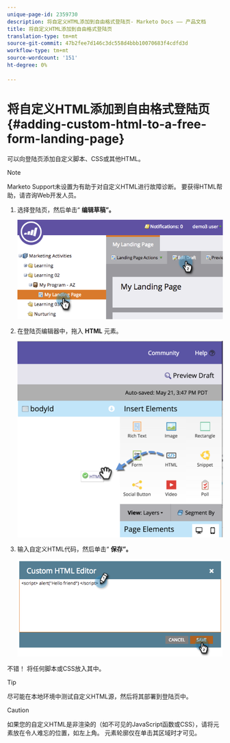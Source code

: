```yaml
---
unique-page-id: 2359730
description: 将自定义HTML添加到自由格式登陆页- Marketo Docs —— 产品文档
title: 将自定义HTML添加到自由格式登陆页
translation-type: tm+mt
source-git-commit: 47b2fee7d146c3dc558d4bbb10070683f4cdfd3d
workflow-type: tm+mt
source-wordcount: '151'
ht-degree: 0%

---
```



# 将自定义HTML添加到自由格式登陆页 {#adding-custom-html-to-a-free-form-landing-page}

可以向登陆页添加自定义脚本、CSS或其他HTML。

>[!NOTE]
>
>Marketo Support未设置为有助于对自定义HTML进行故障诊断。 要获得HTML帮助，请咨询Web开发人员。

1. 选择登陆页，然后单击“ **编辑草稿”。**

   ![](assets/image2014-9-17-12-3a2-3a15.png)

1. 在登陆页编辑器中，拖入 **HTML** 元素。

   ![](assets/image2015-5-21-15-3a52-3a42.png)

1. 输入自定义HTML代码，然后单击“ **保存”。**

   ![](assets/image2014-9-17-12-3a3-3a39.png)

不错！ 将任何脚本或CSS放入其中。

>[!TIP]
>
>尽可能在本地环境中测试自定义HTML源，然后将其部署到登陆页中。

>[!CAUTION]
>
>如果您的自定义HTML是非渲染的（如不可见的JavaScript函数或CSS），请将元素放在令人难忘的位置，如左上角。 元素轮廓仅在单击其区域时才可见。

